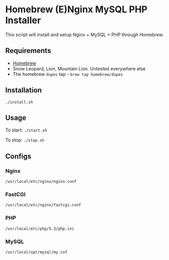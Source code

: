 # Homebrew (E)Nginx MySQL PHP Installer

This script will install and setup Nginx + MySQL + PHP through Homebrew.

## Requirements

* [Homebrew](http://mxcl.github.com/homebrew/)
* Snow Leopard, Lion, Mountain Lion. Untested everywhere else
* The homebrew `dupes` tap - `brew tap homebrew/dupes`
 
## Installation
  
    ./install.sh

## Usage

To start: `./start.sh`

To stop: `./stop.sh`

## Configs

### Nginx
`/usr/local/etc/nginx/nginx.conf`

### FastCGI
`/usr/local/etc/nginx/fastcgi.conf`

### PHP
`/usr/local/etc/php/5.3/php.ini`

### MySQL
`/usr/local/opt/mysql/my.cnf`

